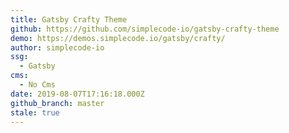 ```yaml
---
title: Gatsby Crafty Theme
github: https://github.com/simplecode-io/gatsby-crafty-theme
demo: https://demos.simplecode.io/gatsby/crafty/
author: simplecode-io
ssg:
  - Gatsby
cms:
  - No Cms
date: 2019-08-07T17:16:18.000Z
github_branch: master
stale: true
---
```

